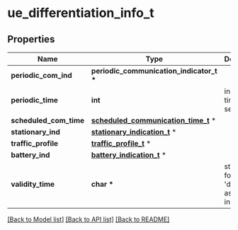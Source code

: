# ue_differentiation_info_t

## Properties
Name | Type | Description | Notes
------------ | ------------- | ------------- | -------------
**periodic_com_ind** | **periodic_communication_indicator_t \*** |  | [optional] 
**periodic_time** | **int** | indicating a time in seconds. | [optional] 
**scheduled_com_time** | [**scheduled_communication_time_t**](scheduled_communication_time.md) \* |  | [optional] 
**stationary_ind** | [**stationary_indication_t**](stationary_indication.md) \* |  | [optional] 
**traffic_profile** | [**traffic_profile_t**](traffic_profile.md) \* |  | [optional] 
**battery_ind** | [**battery_indication_t**](battery_indication.md) \* |  | [optional] 
**validity_time** | **char \*** | string with format &#39;date-time&#39; as defined in OpenAPI. | [optional] 

[[Back to Model list]](../README.md#documentation-for-models) [[Back to API list]](../README.md#documentation-for-api-endpoints) [[Back to README]](../README.md)


